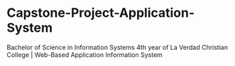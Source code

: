 # Capstone-Project-Application-System
Bachelor of Science in Information Systems 4th year of La Verdad Christian College | Web-Based Application Information System
